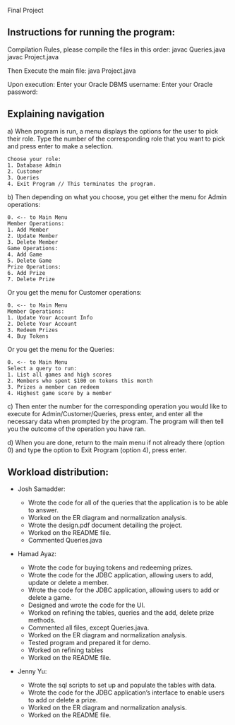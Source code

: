 Final Project

## Instructions for running the program:

Compilation Rules, please compile the files in this order:
javac Queries.java
javac Project.java

Then Execute the main file:
java Project.java

Upon execution:
Enter your Oracle DBMS username:
Enter your Oracle password:


## Explaining navigation

a) When program is run, a menu displays the options for the user to pick their role. Type the number of the corresponding role that you want to pick and press enter to make a selection.
    
    Choose your role:
    1. Database Admin
    2. Customer
    3. Queries
    4. Exit Program // This terminates the program.


b) Then depending on what you choose, you get either the menu for Admin operations:

    0. <-- to Main Menu
    Member Operations:
    1. Add Member
    2. Update Member
    3. Delete Member
    Game Operations:
    4. Add Game
    5. Delete Game
    Prize Operations:
    6. Add Prize
    7. Delete Prize

  
   Or you get the menu for Customer operations:

    0. <-- to Main Menu
    Member Operations:
    1. Update Your Account Info
    2. Delete Your Account
    3. Redeem Prizes
    4. Buy Tokens

   Or you get the menu for the Queries:

    0. <-- to Main Menu
    Select a query to run:
    1. List all games and high scores
    2. Members who spent $100 on tokens this month
    3. Prizes a member can redeem
    4. Highest game score by a member

c) Then enter the number for the corresponding operation you would like to execute for Admin/Customer/Queries, press enter, and enter all the necessary data when prompted by the program. The program will then tell you the outcome of the operation you have ran. 


d) When you are done, return to the main menu if not already there (option 0) and type the option to Exit Program (option 4), press enter. 


## Workload distribution:

* Josh Samadder:
  - Wrote the code for all of the queries that the application is to be able to answer.
  - Worked on the ER diagram and normalization analysis.
  - Wrote the design.pdf document detailing the project.
  - Worked on the README file.
  - Commented Queries.java
  
* Hamad Ayaz:
  - Wrote the code for buying tokens and redeeming prizes.
  - Wrote the code for the JDBC application, allowing users to add, update or delete a member.
  - Wrote the code for the JDBC application, allowing users to add or delete a game.
  - Designed and wrote the code for the UI.
  - Worked on refining the tables, queries and the add, delete prize methods.
  - Commented all files, except Queries.java.
  - Worked on the ER diagram and normalization analysis.
  - Tested program and prepared it for demo.
  - Worked on refining tables
  - Worked on the README file.

* Jenny Yu:
  - Wrote the sql scripts to set up and populate the tables with data. 
  - Wrote the code for the JDBC application’s interface to enable users to add or delete a prize.
  - Worked on the ER diagram and normalization analysis.
  - Worked on the README file.


